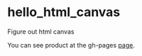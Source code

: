 # hello_html_canvas

Figure out html canvas

You can see product at the gh-pages [page](http://koreahaos.github.io/hello_html_canvas/index.html).